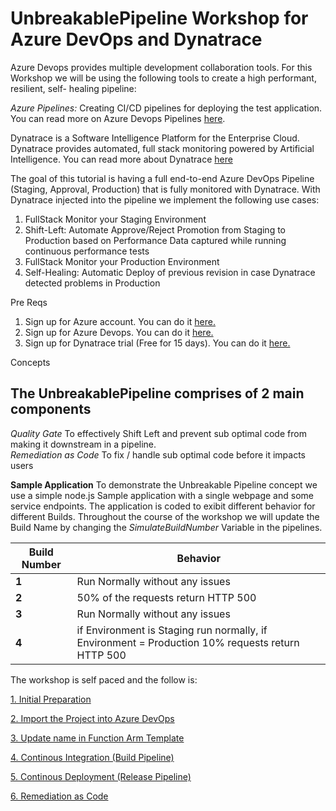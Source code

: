 # UnbreakablePipeline Workshop for Azure DevOps and Dynatrace 

Azure Devops provides multiple development collaboration tools. For this Workshop we will be using the following tools to create a high performant, resilient, self- healing pipeline:

*Azure Pipelines:* Creating CI/CD pipelines for deploying the test application. You can read more on Azure Devops Pipelines [here](https://docs.microsoft.com/en-us/azure/devops/pipelines/index?view=vsts).

Dynatrace is a Software Intelligence Platform for the Enterprise Cloud. Dynatrace provides automated, full stack monitoring powered by Artificial Intelligence. You can read more about Dynatrace [here](https://www.dynatrace.com/)

The goal of this tutorial is having a full end-to-end Azure DevOps Pipeline (Staging, Approval, Production) that is fully monitored with Dynatrace. With Dynatrace injected into the pipeline we implement the following use cases:

1. FullStack Monitor your Staging Environment
2. Shift-Left: Automate Approve/Reject Promotion from Staging to Production based on Performance Data captured while running continuous performance tests
3. FullStack Monitor your Production Environment
4. Self-Healing: Automatic Deploy of previous revision in case Dynatrace detected problems in Production

Pre Reqs 
1. Sign up for Azure account. You can do it [here.](https://azure.microsoft.com/en-us/)
2. Sign up for Azure Devops. You can do it [here.](https://azure.microsoft.com/en-ca/services/devops/)
3. Sign up for Dynatrace trial (Free for 15 days). You can do it [here.](https://www.dynatrace.com/trial/)

Concepts
## The UnbreakablePipeline  comprises of 2 main components 
*Quality Gate* To effectively Shift Left and prevent sub optimal code from making it downstream in a pipeline.  
*Remediation as Code* To fix / handle sub optimal code before it impacts users

**Sample Application**
To demonstrate the Unbreakable Pipeline concept we use a simple node.js Sample application with a single webpage and some service endpoints. The application is coded to exibit different behavior for different Builds. Throughout the course of the workshop we will update the Build Name by changing the *SimulateBuildNumber* Variable in the pipelines. 

| Build Number | Behavior |
| --- | --- |
| **1** | Run Normally without any issues |
| **2** | 50% of the requests return HTTP 500 |
| **3** | Run Normally without any issues |
| **4** | if Environment is Staging run normally, if Environment = Production 10% requests return HTTP 500 |

The workshop is self paced and the follow is:

[1. Initial Preparation](Lab/1-InitialPreparation/README.md)

[2. Import the Project into Azure DevOps](Lab/2-ImportProject/README.md)

[3. Update name in Function Arm Template](Lab/3-UpdateCode/README.md)

[4. Continous Integration (Build Pipeline)](Lab/4-ContinuousIntegration/README.md)

[5. Continous Deployment (Release Pipeline)](Lab/5-ContinuousDeployment/README.md)

[6. Remediation as Code](Lab/6-RemediationAsCode/README.md)
